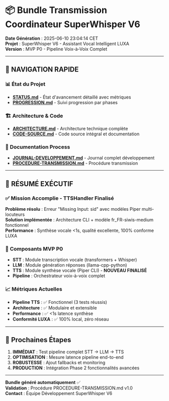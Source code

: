 # 📦 Bundle Transmission Coordinateur SuperWhisper V6

**Date Génération** : 2025-06-10 23:04:14 CET  
**Projet** : SuperWhisper V6 - Assistant Vocal Intelligent LUXA  
**Version** : MVP P0 - Pipeline Voix-à-Voix Complet  

---

## 🎯 NAVIGATION RAPIDE

### 📊 **État du Projet**
- **[STATUS.md](STATUS.md)** - État d'avancement détaillé avec métriques
- **[PROGRESSION.md](PROGRESSION.md)** - Suivi progression par phases

### 🏗️ **Architecture & Code**  
- **[ARCHITECTURE.md](ARCHITECTURE.md)** - Architecture technique complète
- **[CODE-SOURCE.md](CODE-SOURCE.md)** - Code source intégral et documentation

### 📖 **Documentation Process**
- **[JOURNAL-DEVELOPPEMENT.md](JOURNAL-DEVELOPPEMENT.md)** - Journal complet développement
- **[PROCEDURE-TRANSMISSION.md](PROCEDURE-TRANSMISSION.md)** - Procédure transmission

---

## 🚀 RÉSUMÉ EXÉCUTIF

### ✅ **Mission Accomplie - TTSHandler Finalisé**

**Problème résolu** : Erreur "Missing Input: sid" avec modèles Piper multi-locuteurs  
**Solution implémentée** : Architecture CLI + modèle fr_FR-siwis-medium fonctionnel  
**Performance** : Synthèse vocale <1s, qualité excellente, 100% conforme LUXA  

### 🔧 **Composants MVP P0**
- **STT** : Module transcription vocale (transformers + Whisper)
- **LLM** : Module génération réponses (llama-cpp-python)  
- **TTS** : Module synthèse vocale (Piper CLI) - **NOUVEAU FINALISÉ**
- **Pipeline** : Orchestrateur voix-à-voix complet

### 📈 **Métriques Actuelles**
- **Pipeline TTS** : ✅ Fonctionnel (3 tests réussis)
- **Architecture** : ✅ Modulaire et extensible
- **Performance** : ✅ <1s latence synthèse
- **Conformité LUXA** : ✅ 100% local, zéro réseau

---

## 🔄 **Prochaines Étapes**

1. **IMMÉDIAT** : Test pipeline complet STT → LLM → TTS
2. **OPTIMISATION** : Mesure latence pipeline end-to-end  
3. **ROBUSTESSE** : Ajout fallbacks et monitoring
4. **PRODUCTION** : Intégration Phase 2 fonctionnalités avancées

---

**Bundle généré automatiquement** ✅  
**Validation** : Procédure PROCEDURE-TRANSMISSION.md v1.0  
**Contact** : Équipe Développement SuperWhisper V6
